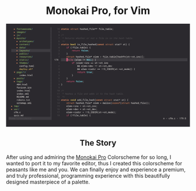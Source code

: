 <h1 align="center">Monokai Pro, for Vim</h1>

<p align="center"

![img](scrots/what.png)

</p>

<h2 align="center">The Story</h2>

After using and admiring the [Monokai Pro](https://monokai.pro/) Colorscheme for so long, I wanted to port it to my favorite editor, thus I created this colorscheme for peasants like me and you. We can finally enjoy and experience a premium, and truly professional, programming experience with this beautifully designed masterpiece of a palette.

